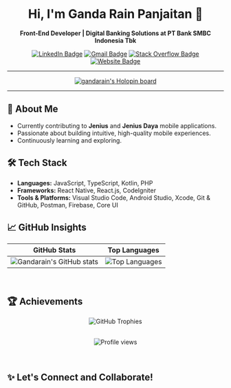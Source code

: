 <div align="center">
  
# Hi, I'm Ganda Rain Panjaitan 👋

**Front-End Developer | Digital Banking Solutions at PT Bank SMBC Indonesia Tbk**

[![LinkedIn Badge](https://img.shields.io/badge/-LinkedIn-blue?style=flat-square&logo=Linkedin&logoColor=white)](https://www.linkedin.com/in/ganda-rain-panjaitan-49aa18162/)
[![Gmail Badge](https://img.shields.io/badge/-Gmail-c14438?style=flat-square&logo=Gmail&logoColor=white)](mailto:gandarainpanjaitan@gmail.com)
[![Stack Overflow Badge](https://img.shields.io/badge/-StackOverflow-orange?style=flat-square&logo=Stackoverflow&logoColor=white)](https://stackoverflow.com/users/11513854/ganda-rain-panjaitan)
[![Website Badge](https://img.shields.io/badge/-Website-0e75b6?style=flat-square&logo=google-chrome&logoColor=white)](https://www.gandarainpanjaitan.com)

</div>

---

<p align="center">
  <a href="https://holopin.io/@gandarain">
    <img src="https://holopin.io/api/user/board?user=gandarain" alt="gandarain's Holopin board" />
  </a>
</p>

---

## 🚀 About Me
- Currently contributing to **Jenius** and **Jenius Daya** mobile applications.
- Passionate about building intuitive, high-quality mobile experiences.
- Continuously learning and exploring.

## 🛠 Tech Stack
- **Languages:** JavaScript, TypeScript, Kotlin, PHP
- **Frameworks:** React Native, React.js, CodeIgniter
- **Tools & Platforms:** Visual Studio Code, Android Studio, Xcode, Git & GitHub, Postman, Firebase, Core UI

## 📈 GitHub Insights

<div align="center">
  
| GitHub Stats | Top Languages |
| :---: | :---: |
| ![Gandarain's GitHub stats](https://github-readme-stats.vercel.app/api?username=gandarain&show_icons=true&theme=tokyonight) | ![Top Languages](https://github-readme-stats.vercel.app/api/top-langs/?username=gandarain&theme=tokyonight&layout=compact&hide=html,php,hack,css,TeX) |

</div>

<br/>

## 🏆 Achievements

<div align="center">
  <img src="https://github-profile-trophy.vercel.app/?username=gandarain&theme=tokyonight&column=4&margin-w=10&margin-h=10" alt="GitHub Trophies" />
</div>

<br/>

<p align="center">
  <img src="https://komarev.com/ghpvc/?username=gandarain&label=Profile%20Views&color=0e75b6&style=flat" alt="Profile views" />
</p>

<br/>

## ✨ Let's Connect and Collaborate!
